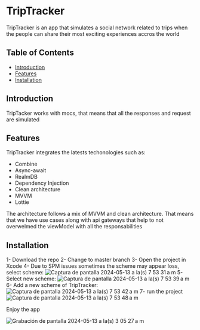 # TripTracker

TripTracker is an app that simulates a social network related to trips when the people can share their most exciting experiences accros the world

## Table of Contents

- [Introduction](#introduction)
- [Features](#features)
- [Installation](#installation)

## Introduction

TripTacker works with mocs, that means that all the responses and request are simulated

## Features

TripTracker integrates the latests techonologies such as:

- Combine
- Async-await
- RealmDB
- Dependency Injection
- Clean architecture
- MVVM
- Lottie

The architecture follows a mix of MVVM and clean architecture. That means that we have use cases along with api gateways that help to not overwelmed the viewModel with all the responsabilities

## Installation

1- Download the repo
2- Change to master branch
3- Open the project in Xcode
4- Due to SPM issues sometimes the scheme may appear loss, select scheme:
![Captura de pantalla 2024-05-13 a la(s) 7 53 31 a m](https://github.com/jpgpineda/TripTracker/assets/46772638/84676c2a-5711-44e5-9593-ddff6ebcc27c)
5- Select new scheme:
![Captura de pantalla 2024-05-13 a la(s) 7 53 39 a m](https://github.com/jpgpineda/TripTracker/assets/46772638/347f2de5-f657-4286-ba60-844a25c8fc2f)
6- Add a new scheme of TripTracker:
![Captura de pantalla 2024-05-13 a la(s) 7 53 42 a m](https://github.com/jpgpineda/TripTracker/assets/46772638/206f2c13-c2f4-4eac-b643-f83ab9eddbb7)
7- run the project 
![Captura de pantalla 2024-05-13 a la(s) 7 53 48 a m](https://github.com/jpgpineda/TripTracker/assets/46772638/1689c4a5-5f24-4ea6-a4c9-c5167098f262)


Enjoy the app 

![Grabación de pantalla 2024-05-13 a la(s) 3 05 27 a m](https://github.com/jpgpineda/TripTracker/assets/46772638/96137baa-f1c0-4996-96d1-86b54fed8374)
